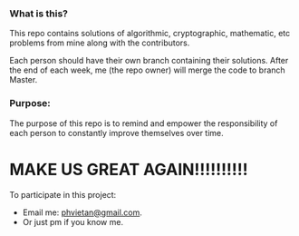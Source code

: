 ### What is this?
This repo contains solutions of algorithmic, cryptographic, mathematic, etc problems from mine along with the contributors.

Each person should have their own branch containing their solutions. After the end of each week, me (the repo owner) will merge the code to branch Master.

### Purpose:
The purpose of this repo is to remind and empower the responsibility of each person to constantly improve themselves over time.

# MAKE US GREAT AGAIN!!!!!!!!!!

To participate in this project:

- Email me: phvietan@gmail.com.
- Or just pm if you know me.

